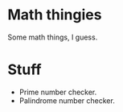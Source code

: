 # Math thingies
Some math things, I guess.

# Stuff
- Prime number checker.
- Palindrome number checker.



